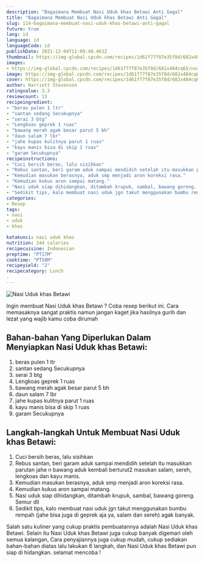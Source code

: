 ```yaml
---
description: "Bagaimana Membuat Nasi Uduk khas Betawi Anti Gagal"
title: "Bagaimana Membuat Nasi Uduk khas Betawi Anti Gagal"
slug: 114-bagaimana-membuat-nasi-uduk-khas-betawi-anti-gagal
future: true
lang: id
language: id
languageCode: id
publishDate: 2021-12-04T11:09:40.463Z 
thumbnail: https://img-global.cpcdn.com/recipes/1d61f77f87e35f8d/682x484cq65/nasi-uduk-khas-betawi-foto-resep-utama.png
images:
- https://img-global.cpcdn.com/recipes/1d61f77f87e35f8d/682x484cq65/nasi-uduk-khas-betawi-foto-resep-utama.png
image: https://img-global.cpcdn.com/recipes/1d61f77f87e35f8d/682x484cq65/nasi-uduk-khas-betawi-foto-resep-utama.png
cover: https://img-global.cpcdn.com/recipes/1d61f77f87e35f8d/682x484cq65/nasi-uduk-khas-betawi-foto-resep-utama.png
author: Harriett Stevenson
ratingvalue: 3.3
reviewcount: 13
recipeingredient:
- "beras pulen 1 ltr"
- "santan sedang Secukupnya"
- "serai 3 btg"
- "Lengkoas geprek 1 ruas"
- "bawang merah agak besar parut 5 bh"
- "daun salam 7 lbr"
- "jahe kupas kulitnya parut 1 ruas"
- "kayu manis bisa di skip 1 ruas"
- "garam Secukupnya"
recipeinstructions:
- "Cuci bersih beras, lalu sisihkan"
- "Rebus santan, beri garam aduk sampai mendidih setelah itu masukkan parutan jahe n bawang aduk kembali berturut2 masukan salam, sereh, lengkoas dan kayu manis."
- "Kemudian masukan berasnya, aduk smp menjadi aron koreksi rasa."
- "Kemudian kukus aron sampai matang."
- "Nasi uduk siap dihidangkan, ditambah krupuk, sambal, bawang goreng. Semur dll"
- "Sedikit tips, kalo membuat nasi uduk jgn takut menggunakan bumbu rempah (jahe bisa juga di geprek aja ya, salam dan sereh) agak banyak."
categories:
- Resep
tags:
- nasi
- uduk
- khas

katakunci: nasi uduk khas 
nutrition: 244 calories
recipecuisine: Indonesian
preptime: "PT17M"
cooktime: "PT58M"
recipeyield: "2"
recipecategory: Lunch
. 
---
```



![Nasi Uduk khas Betawi](https://img-global.cpcdn.com/recipes/1d61f77f87e35f8d/682x484cq65/nasi-uduk-khas-betawi-foto-resep-utama.png)

Ingin membuat Nasi Uduk khas Betawi ? Coba resep berikut ini. Cara memasaknya sangat praktis namun jangan kaget jika hasilnya gurih dan lezat yang wajib kamu coba dirumah

<!--inarticleads1-->

## Bahan-bahan Yang Diperlukan Dalam Menyiapkan Nasi Uduk khas Betawi:

1. beras pulen 1 ltr
1. santan sedang Secukupnya
1. serai 3 btg
1. Lengkoas geprek 1 ruas
1. bawang merah agak besar parut 5 bh
1. daun salam 7 lbr
1. jahe kupas kulitnya parut 1 ruas
1. kayu manis bisa di skip 1 ruas
1. garam Secukupnya



<!--inarticleads2-->

## Langkah-langkah Untuk Membuat Nasi Uduk khas Betawi:

1. Cuci bersih beras, lalu sisihkan
1. Rebus santan, beri garam aduk sampai mendidih setelah itu masukkan parutan jahe n bawang aduk kembali berturut2 masukan salam, sereh, lengkoas dan kayu manis.
1. Kemudian masukan berasnya, aduk smp menjadi aron koreksi rasa.
1. Kemudian kukus aron sampai matang.
1. Nasi uduk siap dihidangkan, ditambah krupuk, sambal, bawang goreng. Semur dll
1. Sedikit tips, kalo membuat nasi uduk jgn takut menggunakan bumbu rempah (jahe bisa juga di geprek aja ya, salam dan sereh) agak banyak.




Salah satu kuliner yang cukup praktis pembuatannya adalah  Nasi Uduk khas Betawi. Selain itu  Nasi Uduk khas Betawi  juga cukup banyak digemari oleh semua kalangan, Cara penyajiannya juga cukup mudah, cukup sediakan bahan-bahan diatas lalu lakukan 6 langkah, dan  Nasi Uduk khas Betawi  pun siap di hidangkan. selamat mencoba !
